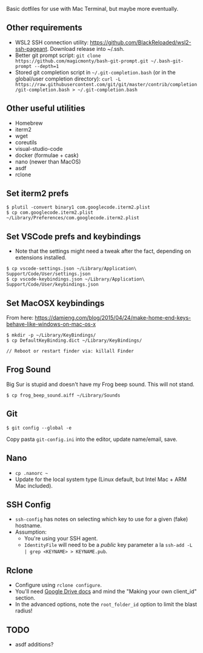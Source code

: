 Basic dotfiles for use with Mac Terminal, but maybe more eventually.

Other requirements
------------------

* WSL2 SSH connection utility: https://github.com/BlackReloaded/wsl2-ssh-pageant.  Download release into ~/.ssh.
* Better git prompt script: `git clone https://github.com/magicmonty/bash-git-prompt.git ~/.bash-git-prompt --depth=1`
* Stored git completion script in `~/.git-completion.bash` (or in the global/user completion directory): `curl -L https://raw.githubusercontent.com/git/git/master/contrib/completion/git-completion.bash > ~/.git-completion.bash`

Other useful utilities
---------------------
* Homebrew
* iterm2
* wget
* coreutils
* visual-studio-code
* docker (formulae + cask)
* nano (newer than MacOS)
* asdf
* rclone

Set iterm2 prefs
----------------

```
$ plutil -convert binary1 com.googlecode.iterm2.plist
$ cp com.googlecode.iterm2.plist ~/Library/Preferences/com.googlecode.iterm2.plist
```

Set VSCode prefs and keybindings
--------------------------------

* Note that the settings might need a tweak after the fact, depending on extensions installed.

```
$ cp vscode-settings.json ~/Library/Application\ Support/Code/User/settings.json
$ cp vscode-keybindings.json ~/Library/Application\ Support/Code/User/keybindings.json
```

Set MacOSX keybindings
----------------------

From here: https://damieng.com/blog/2015/04/24/make-home-end-keys-behave-like-windows-on-mac-os-x

```
$ mkdir -p ~/Library/KeyBindings/
$ cp DefaultKeyBinding.dict ~/Library/KeyBindings/

// Reboot or restart finder via: killall Finder
```

Frog Sound
----------

Big Sur is stupid and doesn't have my Frog beep sound.  This will not stand.

```
$ cp frog_beep_sound.aiff ~/Library/Sounds
```

Git
---

`$ git config --global -e`

Copy pasta `git-config.ini` into the editor, update name/email, save.

Nano
----

* `cp .nanorc ~`
* Update for the local system type (Linux default, but Intel Mac + ARM Mac included).

SSH Config
----------

* `ssh-config` has notes on selecting which key to use for a given (fake) hostname.
* Assumption:
    - You're using your SSH agent.
    - `IdentityFile` will need to be a *public* key parameter a la `ssh-add -L | grep <KEYNAME> > KEYNAME.pub`.

Rclone
------

* Configure using `rclone configure`.
* You'll need [Google Drive docs](https://rclone.org/drive/) and mind the "Making your own client_id" section.
* In the advanced options, note the `root_folder_id` option to limit the blast radius!

TODO
----

* asdf additions?
